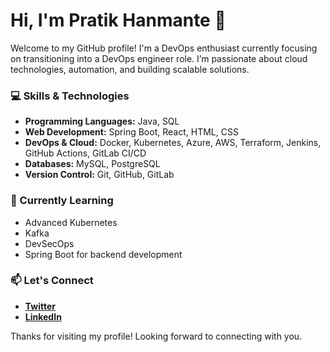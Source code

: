 # Hi, I'm Pratik Hanmante 👋

Welcome to my GitHub profile! I'm a DevOps enthusiast currently focusing on transitioning into a DevOps engineer role. I’m passionate about cloud technologies, automation, and building scalable solutions.

### 💻 Skills & Technologies

- **Programming Languages:** Java, SQL
- **Web Development:** Spring Boot, React, HTML, CSS
- **DevOps & Cloud:** Docker, Kubernetes, Azure, AWS, Terraform, Jenkins, GitHub Actions, GitLab CI/CD
- **Databases:** MySQL, PostgreSQL
- **Version Control:** Git, GitHub, GitLab

### 🌱 Currently Learning

- Advanced Kubernetes
- Kafka
- DevSecOps
- Spring Boot for backend development


### 📫 Let's Connect

- **[Twitter](https://twitter.com/p14tik)**
- **[LinkedIn](https://www.linkedin.com/in/pratikhanmante/)**

Thanks for visiting my profile! Looking forward to connecting with you.
